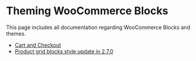 # Theming WooCommerce Blocks

This page includes all documentation regarding WooCommerce Blocks and themes.

-   [Cart and Checkout](./cart-and-checkout.md)
-   [Product grid blocks style update in 2.7.0](./product-grid-270.md)
